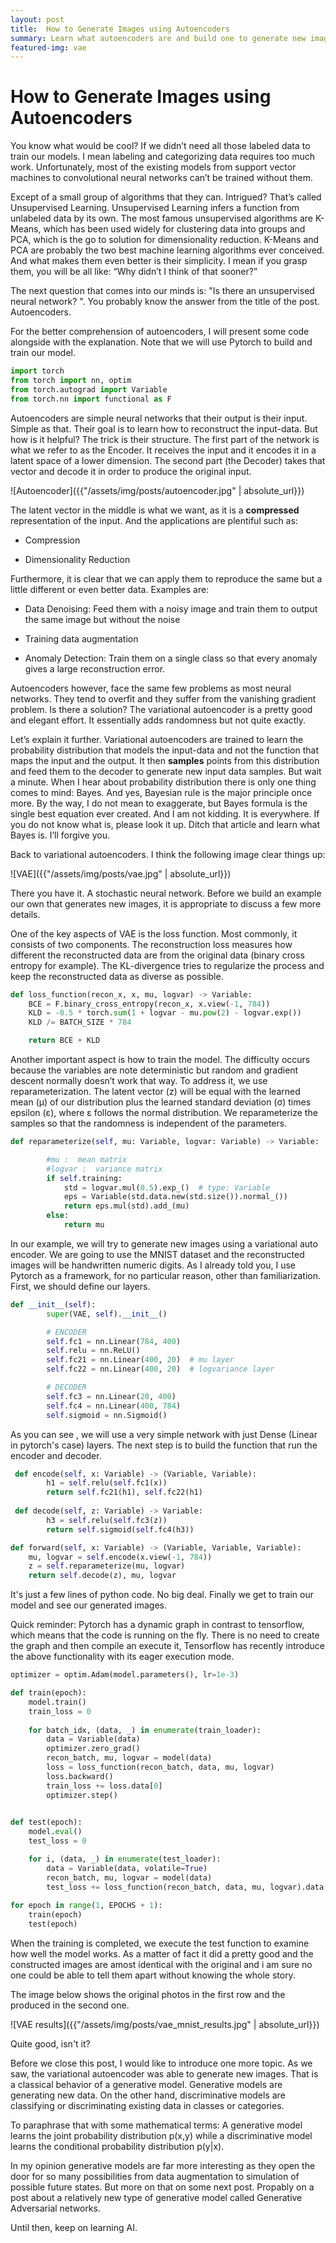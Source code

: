```yaml
---
layout: post
title:  How to Generate Images using Autoencoders
summary: Learn what autoencoders are and build one to generate new images
featured-img: vae
---
```


# How to Generate Images using Autoencoders

You know what would be cool? If we didn’t need all those labeled data to train
our models. I mean labeling and categorizing data requires too much work.
Unfortunately, most of the existing models from support vector machines to
convolutional neural networks can’t be trained without them.

Except of a small group of algorithms that they can. Intrigued? That’s called
Unsupervised Learning. Unsupervised Learning infers a function from unlabeled
data by its own. The most famous unsupervised algorithms are K-Means, which has
been used widely for clustering data into groups and PCA, which is the go to
solution for dimensionality reduction. K-Means and PCA are probably the two best
machine learning algorithms ever conceived. And what makes them even better is
their simplicity. I mean if you grasp them, you will be all like: “Why didn’t I
think of that sooner?”

The next question that comes into our minds is: "Is there an unsupervised neural
network? ". You probably know the answer from the title of the post.
Autoencoders.

For the better comprehension of autoencoders, I will present some code alongside with the explanation. Note that we will use Pytorch to build and train our model.

```python
import torch
from torch import nn, optim
from torch.autograd import Variable
from torch.nn import functional as F
```

Autoencoders are simple neural networks that their output is their input. Simple
as that. Their goal is to learn how to reconstruct the input-data. But how is it
helpful? The trick is their structure. The first part of the network is what we
refer to as the Encoder. It receives the input and it encodes it in a latent
space of a lower dimension. The second part (the Decoder) takes that vector and
decode it in order to produce the original input.


![Autoencoder]({{"/assets/img/posts/autoencoder.jpg" | absolute_url}})



The latent vector in the middle is what we want, as it is a **compressed**
representation of the input. And the applications are plentiful such as:

-   Compression

-   Dimensionality Reduction

Furthermore, it is clear that we can apply them to reproduce the same but a
little different or even better data. Examples are:

-   Data Denoising: Feed them with a noisy image and train them to output the
    same image but without the noise

-   Training data augmentation 

-   Anomaly Detection: Train them on a single class so that every anomaly gives
    a large reconstruction error.

Autoencoders however, face the same few problems as most neural networks. They
tend to overfit and they suffer from the vanishing gradient problem. Is there a
solution? The variational autoencoder is a pretty good and elegant effort. It
essentially adds randomness but not quite exactly.

Let’s explain it further. Variational autoencoders are trained to learn the
probability distribution that models the input-data and not the function that
maps the input and the output. It then **samples** points from this distribution
and feed them to the decoder to generate new input data samples. But wait a
minute. When I hear about probability distribution there is only one thing comes
to mind: Bayes. And yes, Bayesian rule is the major principle once more. By the
way, I do not mean to exaggerate, but Bayes formula is the single best equation
ever created. And I am not kidding. It is everywhere. If you do not know what
is, please look it up. Ditch that article and learn what Bayes is. I’ll forgive
you.

Back to variational autoencoders. I think the following image clear things up:

![VAE]({{"/assets/img/posts/vae.jpg" | absolute_url}})


There you have it. A stochastic neural network. Before we build an example our
own that generates new images, it is appropriate to discuss a few more details.

One of the key aspects of VAE is the loss function. Most commonly, it consists
of two components. The reconstruction loss measures how different the
reconstructed data are from the original data (binary cross entropy for example).
The KL-divergence tries to regularize the process and keep the reconstructed
data as diverse as possible.

```python
def loss_function(recon_x, x, mu, logvar) -> Variable:
    BCE = F.binary_cross_entropy(recon_x, x.view(-1, 784))
    KLD = -0.5 * torch.sum(1 + logvar - mu.pow(2) - logvar.exp())
    KLD /= BATCH_SIZE * 784

    return BCE + KLD

```
Another important aspect is how to train the model. The difficulty occurs because
the variables are note deterministic but random and gradient descent normally
doesn’t work that way. To address it, we use reparameterization. The latent
vector (z) will be equal with the learned mean (μ) of our distribution plus the
learned standard deviation (σ) times epsilon (ε), where ε follows the normal
distribution. We reparameterize the samples so that the randomness is
independent of the parameters.

```python
def reparameterize(self, mu: Variable, logvar: Variable) -> Variable:

        #mu :  mean matrix
        #logvar :  variance matrix
        if self.training: 
            std = logvar.mul(0.5).exp_()  # type: Variable
            eps = Variable(std.data.new(std.size()).normal_())
            return eps.mul(std).add_(mu)
        else:
            return mu

```

In our example, we will try to generate new images using a variational auto encoder. We are going to use the MNIST dataset and the reconstructed images will be handwritten numeric digits. As I already told you, I use Pytorch as a framework, for no particular reason, other than familiarization. 
First, we should define our layers.

```python
def __init__(self):
        super(VAE, self).__init__()

        # ENCODER
        self.fc1 = nn.Linear(784, 400)
        self.relu = nn.ReLU()
        self.fc21 = nn.Linear(400, 20)  # mu layer
        self.fc22 = nn.Linear(400, 20)  # logvariance layer

        # DECODER
        self.fc3 = nn.Linear(20, 400)
        self.fc4 = nn.Linear(400, 784)
        self.sigmoid = nn.Sigmoid()

```
As you can see , we will use a very simple network with just Dense (Linear in pytorch's case) layers.
The next step is to build the function that run the encoder and decoder.

```python
 def encode(self, x: Variable) -> (Variable, Variable):
        h1 = self.relu(self.fc1(x))  
        return self.fc21(h1), self.fc22(h1)
 
 def decode(self, z: Variable) -> Variable:
        h3 = self.relu(self.fc3(z))
        return self.sigmoid(self.fc4(h3))

def forward(self, x: Variable) -> (Variable, Variable, Variable):
    mu, logvar = self.encode(x.view(-1, 784))
    z = self.reparameterize(mu, logvar)
    return self.decode(z), mu, logvar
```

It's just a few lines of python code. No big deal. Finally we get to train our model and see our generated images. 

Quick reminder: Pytorch has a dynamic graph in contrast to tensorflow, which means that the code is running on the fly. There is no need to create the graph and then compile an execute it, Tensorflow has recently introduce the above functionality with its eager execution mode.

```python
optimizer = optim.Adam(model.parameters(), lr=1e-3)

def train(epoch):
    model.train()
    train_loss = 0
   
    for batch_idx, (data, _) in enumerate(train_loader):
        data = Variable(data)
        optimizer.zero_grad()
        recon_batch, mu, logvar = model(data)
        loss = loss_function(recon_batch, data, mu, logvar)
        loss.backward()
        train_loss += loss.data[0]
        optimizer.step()
        

def test(epoch):
    model.eval()
    test_loss = 0

    for i, (data, _) in enumerate(test_loader):
        data = Variable(data, volatile=True)
        recon_batch, mu, logvar = model(data)
        test_loss += loss_function(recon_batch, data, mu, logvar).data[0]
        
for epoch in range(1, EPOCHS + 1):
    train(epoch)
    test(epoch)

```

When the training is completed, we execute the test function to examine how well the model works.
As a matter of fact it did a pretty good and the constructed images are amost identical with the original and i am sure no one could be able to tell them apart without knowing the whole story.

The image below shows the original photos in the first row and the produced in the second one.

![VAE results]({{"/assets/img/posts/vae_mnist_results.jpg" | absolute_url}})

Quite good, isn't it?

Before we close this post, I would like to introduce one more topic. As we saw, the variational autoencoder was able to generate new images. That is a classical behavior of a generative model. Generative models are generating new data. On the other hand, discriminative models are classifying or discriminating existing data in classes or categories.

To paraphrase that with some mathematical terms:
A generative model learns the joint probability distribution p(x,y) while a discriminative model learns the conditional probability distribution p(y|x).

In my opinion generative models are far more interesting as they open the door for so many possibilities from data augmentation to simulation of possible future states. But more on that on some next post. 
Propably on a post about a relatively new type of generative model called Generative Adversarial networks.

Until then, keep on learning AI.
